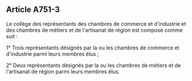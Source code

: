 Article A751-3
----
Le collège des représentants des chambres de commerce et d'industrie et des
chambres de métiers et de l'artisanat de région est composé comme suit :

1° Trois représentants désignés par la ou les chambres de commerce et
d'industrie parmi leurs membres élus ;

2° Deux représentants désignés par la ou les chambres de métiers et de
l'artisanat de région parmi leurs membres élus.
